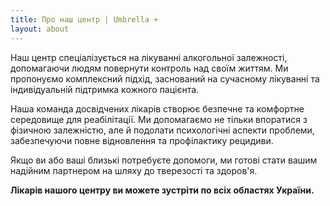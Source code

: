 ```yaml
---
title: Про наш центр | Umbrella +
layout: about
---
```


Наш центр спеціалізується на лікуванні алкогольної залежності,
допомагаючи людям повернути контроль над своїм життям. Ми пропонуємо
комплексний підхід, заснований на сучасному лікуванні та індивідуальній
підтримка кожного пацієнта.

Наша команда досвідчених лікарів створює
безпечне та комфортне середовище для реабілітації. Ми допомагаємо не тільки
впоратися з фізичною залежністю, але й подолати психологічні
аспекти проблеми, забезпечуючи повне відновлення та профілактику
рецидиви.

Якщо ви або ваші близькі потребуєте допомоги, ми готові
стати вашим надійним партнером на шляху до тверезості та здоров'я.

**Лікарів нашого центру ви можете зустріти по всіх областях України.**
